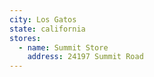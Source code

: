 ```yaml
---
city: Los Gatos
state: california
stores:
  - name: Summit Store
    address: 24197 Summit Road
---
```

